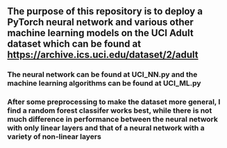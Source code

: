 ## The purpose of this repository is to deploy a PyTorch neural network and various other machine learning models on the UCI Adult dataset which can be found at https://archive.ics.uci.edu/dataset/2/adult

### The neural network can be found at UCI_NN.py and the machine learning algorithms can be found at UCI_ML.py

### After some preprocessing to make the dataset more general, I find a random forest classifer works best, while there is not much difference in performance between the neural network with only linear layers and that of a neural network with a variety of non-linear layers
